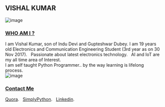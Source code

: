 ## VISHAL KUMAR

![image](https://qph.ec.quoracdn.net/main-qimg-79d77e3edbad4e35785402b59ce42b91-c)

### [WHO AM I ?](#WhoamI)
I am Vishal Kumar, son of Indu Devi and Gupteshwar Dubey. 
I am 19 years old Electronics and Communication Engineering Student (3rd year as on 30 Nov 2017).   
Passionate about latest electronics technology.  
AI and IoT are my all time area of Interest.  
I am self taught Python Programmer.. by the way learning is lifelong process.  
![image](https://qph.fs.quoracdn.net/main-thumb-113402770-200-agpgpkvhzjjshtivxogrhwsfhnewqzno.jpeg)


### [Contact Me](#ContactMe)
 [Quora](https://www.quora.com/profile/Vishal-566).  
 [SimplyPython](https://simplypython.quora.com).  
 [Linkedin](https://www.linkedin.com/in/the-vishal). 
